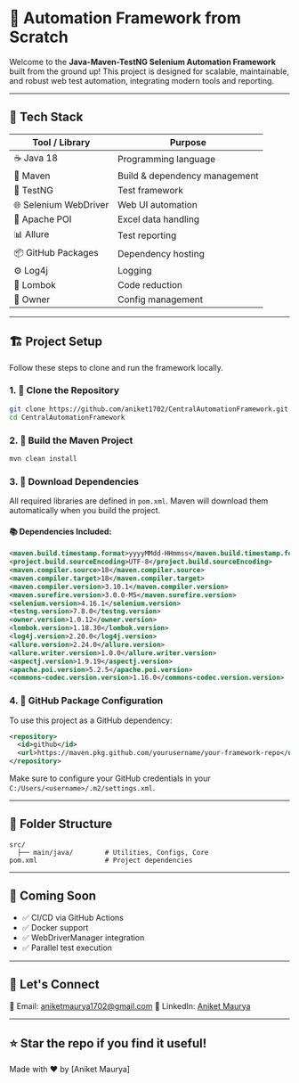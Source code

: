# 🚀 Automation Framework from Scratch

Welcome to the **Java-Maven-TestNG Selenium Automation Framework** built from the ground up!
This project is designed for scalable, maintainable, and robust web test automation, integrating modern tools and reporting.

---

## 📆 Tech Stack

| Tool / Library        | Purpose                       |
| --------------------- | ----------------------------- |
| ☕ Java 18             | Programming language          |
| 🧱 Maven              | Build & dependency management |
| 🧪 TestNG             | Test framework                |
| 🌐 Selenium WebDriver | Web UI automation             |
| 🧾 Apache POI         | Excel data handling           |
| 📊 Allure             | Test reporting                |
| 📦 GitHub Packages    | Dependency hosting            |
| ⚙️ Log4j              | Logging                       |
| 🧙 Lombok             | Code reduction                |
| 🔐 Owner              | Config management             |

---

## 🏗️ Project Setup

Follow these steps to clone and run the framework locally.

### 1. 🔀 Clone the Repository

```bash
git clone https://github.com/aniket1702/CentralAutomationFramework.git
cd CentralAutomationFramework
```

### 2. 🚰 Build the Maven Project

```bash
mvn clean install
```

### 3. 📅 Download Dependencies

All required libraries are defined in `pom.xml`. Maven will download them automatically when you build the project.

#### 📚 Dependencies Included:

```xml
<maven.build.timestamp.format>yyyyMMdd-HHmmss</maven.build.timestamp.format>
<project.build.sourceEncoding>UTF-8</project.build.sourceEncoding>
<maven.compiler.source>18</maven.compiler.source>
<maven.compiler.target>18</maven.compiler.target>
<maven.compiler.version>3.10.1</maven.compiler.version>
<maven.surefire.version>3.0.0-M5</maven.surefire.version>
<selenium.version>4.16.1</selenium.version>
<testng.version>7.8.0</testng.version>
<owner.version>1.0.12</owner.version>
<lombok.version>1.18.30</lombok.version>
<log4j.version>2.20.0</log4j.version>
<allure.version>2.24.0</allure.version>
<allure.writer.version>1.0.0</allure.writer.version>
<aspectj.version>1.9.19</aspectj.version>
<apache.poi.version>5.2.5</apache.poi.version>
<commons-codec.version.version>1.16.0</commons-codec.version.version>
```

### 4. 🏐 GitHub Package Configuration

To use this project as a GitHub dependency:

```xml
<repository>
  <id>github</id>
  <url>https://maven.pkg.github.com/yourusername/your-framework-repo</url>
</repository>
```

Make sure to configure your GitHub credentials in your `C:/Users/<username>/.m2/settings.xml`.

---

## 📁 Folder Structure

```
src/
  ├── main/java/        # Utilities, Configs, Core
pom.xml                 # Project dependencies

```

---

## 📌 Coming Soon

* ✅ CI/CD via GitHub Actions
* ✅ Docker support
* ✅ WebDriverManager integration
* ✅ Parallel test execution

---

## 📢 Let's Connect

📧 Email: [aniketmaurya1702@gmail.com](mailto:aniketmaurya1702@gmail.com)
🔗 LinkedIn: [Aniket Maurya](https://www.linkedin.com/in/aniketmaurya1702/)

---

## ⭐ Star the repo if you find it useful!

Made with ❤️ by \[Aniket Maurya]
